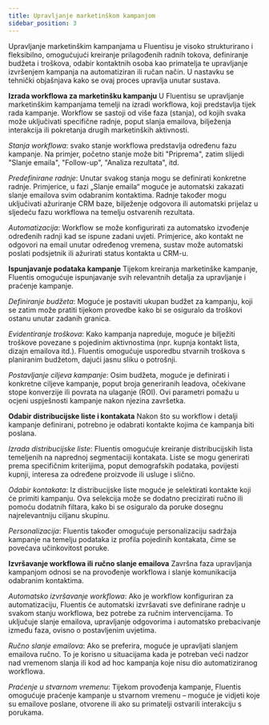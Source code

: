 ```yaml
---
title: Upravljanje marketinškom kampanjom 
sidebar_position: 3
---
```


Upravljanje marketinškim kampanjama u Fluentisu je visoko strukturirano i fleksibilno, omogućujući kreiranje prilagođenih radnih tokova, definiranje budžeta i troškova, odabir kontaktnih osoba kao primatelja te upravljanje izvršenjem kampanja na automatiziran ili ručan način. U nastavku se tehnički objašnjava kako se ovaj proces upravlja unutar sustava.

**Izrada workflowa za marketinšku kampanju**
U Fluentisu se upravljanje marketinškim kampanjama temelji na izradi workflowa, koji predstavlja tijek rada kampanje. Workflow se sastoji od više faza (stanja), od kojih svaka može uključivati specifične radnje, poput slanja emailova, bilježenja interakcija ili pokretanja drugih marketinških aktivnosti.  

*Stanja workflowa*: svako stanje workflowa predstavlja određenu fazu kampanje. Na primjer, početno stanje može biti "Priprema", zatim slijedi "Slanje emaila", "Follow-up", "Analiza rezultata", itd.

*Predefinirane radnje*: Unutar svakog stanja mogu se definirati konkretne radnje. Primjerice, u fazi „Slanje emaila“ moguće je automatski zakazati slanje emailova svim odabranim kontaktima. Radnje također mogu uključivati ažuriranje CRM baze, bilježenje odgovora ili automatski prijelaz u sljedeću fazu workflowa na temelju ostvarenih rezultata.  

*Automatizacija*: Workflow se može konfigurirati za automatsko izvođenje određenih radnji kad se ispune zadani uvjeti. Primjerice, ako kontakt ne odgovori na email unutar određenog vremena, sustav može automatski poslati podsjetnik ili ažurirati status kontakta u CRM-u.  

**Ispunjavanje podataka kampanje**
Tijekom kreiranja marketinške kampanje, Fluentis omogućuje ispunjavanje svih relevantnih detalja za upravljanje i praćenje kampanje.

*Definiranje budžeta*: Moguće je postaviti ukupan budžet za kampanju, koji se zatim može pratiti tijekom provedbe kako bi se osiguralo da troškovi ostanu unutar zadanih granica.  

*Evidentiranje troškova*: Kako kampanja napreduje, moguće je bilježiti troškove povezane s pojedinim aktivnostima (npr. kupnja kontakt lista, dizajn emailova itd.). Fluentis omogućuje usporedbu stvarnih troškova s planiranim budžetom, dajući jasnu sliku o potrošnji.  

*Postavljanje ciljeva kampanje*: Osim budžeta, moguće je definirati i konkretne ciljeve kampanje, poput broja generiranih leadova, očekivane stope konverzije ili povrata na ulaganje (ROI). Ovi parametri pomažu u ocjeni uspješnosti kampanje nakon njezina završetka.  

**Odabir distribucijske liste i kontakata**
Nakon što su workflow i detalji kampanje definirani, potrebno je odabrati kontakte kojima će kampanja biti poslana.  

*Izrada distribucijske liste*: Fluentis omogućuje kreiranje distribucijskih lista temeljenih na naprednoj segmentaciji kontakata. Liste se mogu generirati prema specifičnim kriterijima, poput demografskih podataka, povijesti kupnji, interesa za određene proizvode ili usluge i slično.  

*Odabir kontakata*: Iz distribucijske liste moguće je selektirati kontakte koji će primiti kampanju. Ova selekcija može se dodatno precizirati ručno ili pomoću dodatnih filtara, kako bi se osiguralo da poruke dosegnu najrelevantniju ciljanu skupinu.  

*Personalizacija*: Fluentis također omogućuje personalizaciju sadržaja kampanje na temelju podataka iz profila pojedinih kontakata, čime se povećava učinkovitost poruke.

**Izvršavanje workflowa ili ručno slanje emailova**
Završna faza upravljanja kampanjom odnosi se na provođenje workflowa i slanje komunikacija odabranim kontaktima.  

*Automatsko izvršavanje workflowa*: Ako je workflow konfiguriran za automatizaciju, Fluentis će automatski izvršavati sve definirane radnje u svakom stanju workflowa, bez potrebe za ručnim intervencijama. To uključuje slanje emailova, upravljanje odgovorima i automatsko prebacivanje između faza, ovisno o postavljenim uvjetima.  

*Ručno slanje emailova*: Ako se preferira, moguće je upravljati slanjem emailova ručno. To je korisno u situacijama kada je potreban veći nadzor nad vremenom slanja ili kod ad hoc kampanja koje nisu dio automatiziranog workflowa.  

*Praćenje u stvarnom vremenu*: Tijekom provođenja kampanje, Fluentis omogućuje praćenje kampanje u stvarnom vremenu – moguće je vidjeti koje su emailove poslane, otvorene ili ako su primatelji ostvarili interakciju s porukama.  